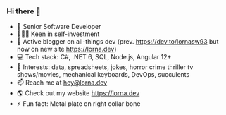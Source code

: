 ### Hi there 👋

* 👋 Senior Software Developer
* 👩🏻‍🏫 Keen in self-investment
* 🧾 Active blogger on all-things dev (prev. https://dev.to/lornasw93 but now on new site https://lorna.dev)
* 💻 Tech stack: C#, .NET 6, SQL, Node.js, Angular 12+
* 🎀 Interests: data, spreadsheets, jokes, horror crime thriller tv shows/movies, mechanical keyboards, DevOps, succulents 
* 📫 Reach me at hey@lorna.dev
* 🌎 Check out my website https://lorna.dev
* ⚡ Fun fact: Metal plate on right collar bone
